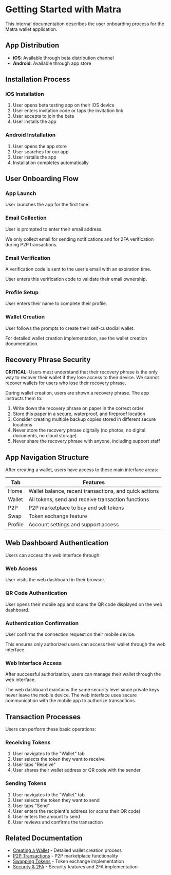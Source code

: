 # Getting Started with Matra

This internal documentation describes the user onboarding process for the Matra wallet application.

## App Distribution

- **iOS**: Available through beta distribution channel
- **Android**: Available through app store

## Installation Process

<div class="card-container">
  <div class="card">
    <h3 class="card-title">iOS Installation</h3>
    <ol>
      <li>User opens beta testing app on their iOS device</li>
      <li>User enters invitation code or taps the invitation link</li>
      <li>User accepts to join the beta</li>
      <li>User installs the app</li>
    </ol>
  </div>
  <div class="card">
    <h3 class="card-title">Android Installation</h3>
    <ol>
      <li>User opens the app store</li>
      <li>User searches for our app</li>
      <li>User installs the app</li>
      <li>Installation completes automatically</li>
    </ol>
  </div>
</div>

## User Onboarding Flow

<div class="steps">
  <div class="step">
    <h3>App Launch</h3>
    <p>User launches the app for the first time.</p>
  </div>
  <div class="step">
    <h3>Email Collection</h3>
    <p>User is prompted to enter their email address.</p>
    <div class="callout note">
      <p>We only collect email for sending notifications and for 2FA verification during P2P transactions.</p>
    </div>
  </div>
  <div class="step">
    <h3>Email Verification</h3>
    <p>A verification code is sent to the user's email with an expiration time.</p>
    <p>User enters this verification code to validate their email ownership.</p>
  </div>
  <div class="step">
    <h3>Profile Setup</h3>
    <p>User enters their name to complete their profile.</p>
  </div>
  <div class="step">
    <h3>Wallet Creation</h3>
    <p>User follows the prompts to create their self-custodial wallet.</p>
    <p>For detailed wallet creation implementation, see the wallet creation documentation.</p>
  </div>
</div>

## Recovery Phrase Security

<div class="callout danger">
  <p><strong>CRITICAL:</strong> Users must understand that their recovery phrase is the only way to recover their wallet if they lose access to their device. We cannot recover wallets for users who lose their recovery phrase.</p>
</div>

During wallet creation, users are shown a recovery phrase. The app instructs them to:

1. Write down the recovery phrase on paper in the correct order
2. Store this paper in a secure, waterproof, and fireproof location
3. Consider creating multiple backup copies stored in different secure locations
4. Never store the recovery phrase digitally (no photos, no digital documents, no cloud storage)
5. Never share the recovery phrase with anyone, including support staff

## App Navigation Structure

After creating a wallet, users have access to these main interface areas:

<table>
  <thead>
    <tr>
      <th>Tab</th>
      <th>Features</th>
    </tr>
  </thead>
  <tbody>
    <tr>
      <td>Home</td>
      <td>Wallet balance, recent transactions, and quick actions</td>
    </tr>
    <tr>
      <td>Wallet</td>
      <td>All tokens, send and receive transaction functions</td>
    </tr>
    <tr>
      <td>P2P</td>
      <td>P2P marketplace to buy and sell tokens</td>
    </tr>
    <tr>
      <td>Swap</td>
      <td>Token exchange feature</td>
    </tr>
    <tr>
      <td>Profile</td>
      <td>Account settings and support access</td>
    </tr>
  </tbody>
</table>

## Web Dashboard Authentication

Users can access the web interface through:

<div class="steps">
  <div class="step">
    <h3>Web Access</h3>
    <p>User visits the web dashboard in their browser.</p>
  </div>
  <div class="step">
    <h3>QR Code Authentication</h3>
    <p>User opens their mobile app and scans the QR code displayed on the web dashboard.</p>
  </div>
  <div class="step">
    <h3>Authentication Confirmation</h3>
    <p>User confirms the connection request on their mobile device.</p>
    <div class="callout note">
      <p>This ensures only authorized users can access their wallet through the web interface.</p>
    </div>
  </div>
  <div class="step">
    <h3>Web Interface Access</h3>
    <p>After successful authorization, users can manage their wallet through the web interface.</p>
  </div>
</div>

<div class="callout tip">
  <p>The web dashboard maintains the same security level since private keys never leave the mobile device. The web interface uses secure communication with the mobile app to authorize transactions.</p>
</div>

## Transaction Processes

Users can perform these basic operations:

### Receiving Tokens

1. User navigates to the "Wallet" tab
2. User selects the token they want to receive
3. User taps "Receive"
4. User shares their wallet address or QR code with the sender

### Sending Tokens

1. User navigates to the "Wallet" tab
2. User selects the token they want to send
3. User taps "Send"
4. User enters the recipient's address (or scans their QR code)
5. User enters the amount to send
6. User reviews and confirms the transaction

## Related Documentation

- [Creating a Wallet](creating-wallet.md) - Detailed wallet creation process
- [P2P Transactions](p2p-transactions.md) - P2P marketplace functionality
- [Swapping Tokens](swapping-tokens.md) - Token exchange implementation
- [Security & 2FA](security-2fa.md) - Security features and 2FA implementation 